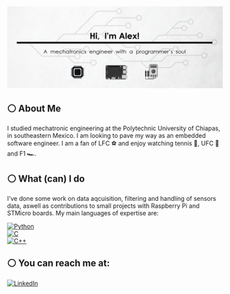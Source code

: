 <div id="header" align="center">
  <img src="https://github.com/diegoalexglz/diegoalexglz/blob/main/images/GitHub%20ReadMe.png?raw=true" "/>
</div>

## ⚪️ About Me
I studied mechatronic engineering at the Polytechnic University of Chiapas, in southeastern Mexico. I am looking to pave my way as an embedded software engineer. I am a fan of LFC ⚽️ and enjoy watching tennis 🥎, UFC 🥊 and F1 🏎.
</br>
## ⚪️ What (can) I do
I've done some work on data aqcuisition, filtering and handling of sensors data, aswell as contributions to small projects with Raspberry Pi and STMicro boards.
My main languages of expertise are:

[![Python](https://img.shields.io/badge/Python-white?style=for-the-badge&logo=python&logoColor=white&labelColor=101010)]()
</br>
[![C](https://img.shields.io/badge/c-white?style=for-the-badge&logo=c&logoColor=white&labelColor=101010)]()
</br>
[![C++](https://img.shields.io/badge/c++-white?style=for-the-badge&logo=c%2B%2B&logoColor=white&labelColor=101010)]()
</br>
## ⚪️ You can reach me at:
[![LinkedIn](https://img.shields.io/badge/linkedin-white?style=for-the-badge&logo=linkedin&logoColor=white&labelColor=101010)]()
